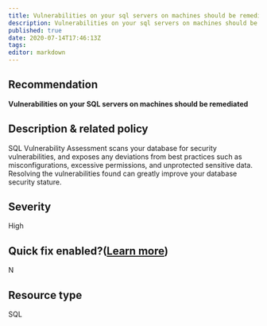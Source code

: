 ```yaml
---
title: Vulnerabilities on your sql servers on machines should be remediated
description: Vulnerabilities on your sql servers on machines should be remediated
published: true
date: 2020-07-14T17:46:13Z
tags:
editor: markdown
---
```


## Recommendation
**Vulnerabilities on your SQL servers on machines should be remediated**

## Description & related policy
SQL Vulnerability Assessment scans your database for security vulnerabilities, and exposes any deviations from best practices such as misconfigurations, excessive permissions, and unprotected sensitive data. Resolving the vulnerabilities found can greatly improve your database security stature.

## Severity
High

## Quick fix enabled?([Learn more](https://docs.microsoft.com/azure/security-center/security-center-remediate-recommendations#recommendations-with-quick-fix-remediation))
N

## Resource type
SQL




